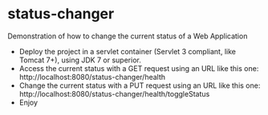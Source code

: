 # status-changer
Demonstration of how to change the current status of a Web Application

- Deploy the project in a servlet container (Servlet 3 compliant, like Tomcat 7+), using JDK 7 or superior.
- Access the current status with a GET request using an URL like this one: http://localhost:8080/status-changer/health
- Change the current status with a PUT request using an URL like this one: http://localhost:8080/status-changer/health/toggleStatus
- Enjoy
